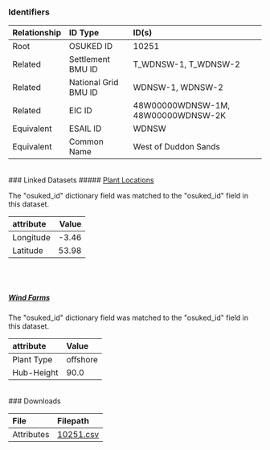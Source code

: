 ### Identifiers

| Relationship   | ID Type              | ID(s)                              |
|:---------------|:---------------------|:-----------------------------------|
| Root           | OSUKED ID            | 10251                              |
| Related        | Settlement BMU ID    | T_WDNSW-1, T_WDNSW-2               |
| Related        | National Grid BMU ID | WDNSW-1, WDNSW-2                   |
| Related        | EIC ID               | 48W00000WDNSW-1M, 48W00000WDNSW-2K |
| Equivalent     | ESAIL ID             | WDNSW                              |
| Equivalent     | Common Name          | West of Duddon Sands               |

<br>
### Linked Datasets
##### <a href="https://raw.githubusercontent.com/OSUKED/Dictionary-Datasets/main/datasets/plant-locations/datapackage.json">Plant Locations</a>



The "osuked_id" dictionary field was matched to the "osuked_id" field in this dataset.

| attribute   |   Value |
|:------------|--------:|
| Longitude   |   -3.46 |
| Latitude    |   53.98 |

<br><br>
##### <a href="https://raw.githubusercontent.com/OSUKED/Dictionary-Datasets/main/datasets/wind-farms/datapackage.json">Wind Farms</a>



The "osuked_id" dictionary field was matched to the "osuked_id" field in this dataset.

| attribute   | Value    |
|:------------|:---------|
| Plant Type  | offshore |
| Hub-Height  | 90.0     |


<br>
### Downloads


| File       | Filepath                                                                              |
|:-----------|:--------------------------------------------------------------------------------------|
| Attributes | [10251.csv](https://osuked.github.io/Power-Station-Dictionary/object_attrs/10251.csv) |
